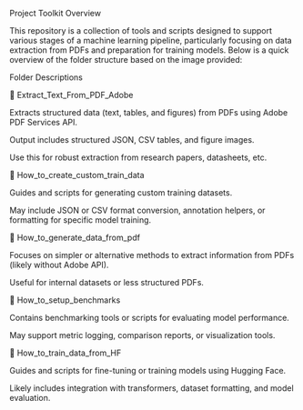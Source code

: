 Project Toolkit Overview

This repository is a collection of tools and scripts designed to support various stages of a machine learning pipeline, particularly focusing on data extraction from PDFs and preparation for training models. Below is a quick overview of the folder structure based on the image provided:



Folder Descriptions

📁 Extract_Text_From_PDF_Adobe

Extracts structured data (text, tables, and figures) from PDFs using Adobe PDF Services API.

Output includes structured JSON, CSV tables, and figure images.

Use this for robust extraction from research papers, datasheets, etc.

📁 How_to_create_custom_train_data

Guides and scripts for generating custom training datasets.

May include JSON or CSV format conversion, annotation helpers, or formatting for specific model training.

📁 How_to_generate_data_from_pdf

Focuses on simpler or alternative methods to extract information from PDFs (likely without Adobe API).

Useful for internal datasets or less structured PDFs.

📁 How_to_setup_benchmarks

Contains benchmarking tools or scripts for evaluating model performance.

May support metric logging, comparison reports, or visualization tools.

📁 How_to_train_data_from_HF

Guides and scripts for fine-tuning or training models using Hugging Face.

Likely includes integration with transformers, dataset formatting, and model evaluation.
